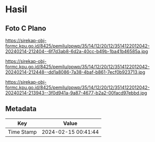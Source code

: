 # Hasil

## Foto C Plano

https://sirekap-obj-formc.kpu.go.id/8425/pemilu/ppwp/35/14/12/20/12/3514122012042-20240214-212404--6f7d3ab8-6d2a-40cc-b49b-1ba41b46585a.jpg

https://sirekap-obj-formc.kpu.go.id/8425/pemilu/ppwp/35/14/12/20/12/3514122012042-20240214-212448--dd1a8086-7a38-4baf-b861-7ecf0b923713.jpg

https://sirekap-obj-formc.kpu.go.id/8425/pemilu/ppwp/35/14/12/20/12/3514122012042-20240214-213943--3f0d941a-9a87-4677-b2a2-00facd97ebbd.jpg


## Metadata

| Key        | Value               |
| ---------- | ------------------- |
| Time Stamp | 2024-02-15 00:41:44 |



